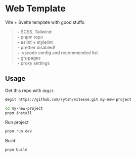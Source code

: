 # Web Template

Vite + Svelte template with good stuffs.

> __-__ SCSS, Tailwind  
> __-__ pnpm repo  
> __-__ eslint + stylelint  
> __-__ prettier disabled!  
> __-__ .vscode config and recommended list  
> __-__ gh-pages  
> __-__ proxy settings

## Usage

Get this repo with `degit`.

```sh
degit https://github.com/rytsh/vitesse.git my-new-project
```

```sh
cd my-new-project
pnpm install
```

Run project

```sh
pnpm run dev
```

Build

```sh
pnpm build
```
